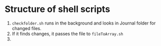 # Structure of shell scripts

1. `checkfolder.sh` runs in the background and looks in Journal folder for changed files.
2. If it finds changes, it passes the file to `fileToArray.sh`
3. 
